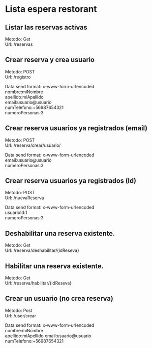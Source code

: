 # Lista espera restorant
## Listar las reservas activas
Metodo: Get  
Url: /reservas 
## Crear reserva y crea usuario
Metodo: POST  
Url: /registro  
 
Data send format: x-www-form-urlencoded  
nombre:miNombre  
apellido:miApellido  
email:usuario@usuario  
numTelefono:+56987654321  
numeroPersonas:3
## Crear reserva usuarios ya registrados (email)
Metodo: POST  
Url: /reserva/crear/usuario/
 
Data send format: x-www-form-urlencoded  
email:usuario@usuario  
numeroPersonas:3
## Crear reserva usuarios ya registrados (Id)
Metodo: POST  
Url: /nuevaReserva
 
Data send format: x-www-form-urlencoded  
usuarioId:1  
numeroPersonas:3
## Deshabilitar una reserva existente.
Metodo: Get  
Url: /reserva/deshabilitar/{idReseva}  
## Habilitar una reserva existente.
Metodo: Get  
Url: /reserva/habilitar/{idReseva}  
## Crear un usuario (no crea reserva)
Metodo: Post  
Url: /user/crear

Data send format: x-www-form-urlencoded  
nombre:miNombre  
apellido:miApellido 
email:usuario@usuario  
numTelefono:+56987654321